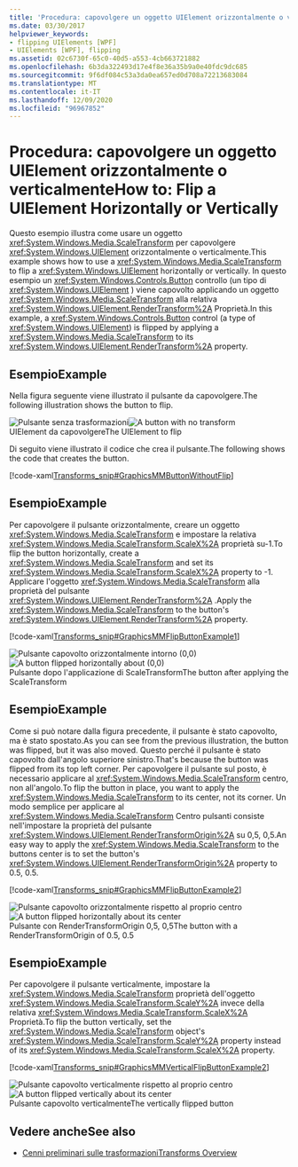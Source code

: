 ```yaml
---
title: 'Procedura: capovolgere un oggetto UIElement orizzontalmente o verticalmente'
ms.date: 03/30/2017
helpviewer_keywords:
- flipping UIElements [WPF]
- UIElements [WPF], flipping
ms.assetid: 02c6730f-65c0-40d5-a553-4cb663721882
ms.openlocfilehash: 6b3da322493d17e4f8e36a35b9a0e40fdc9dc685
ms.sourcegitcommit: 9f6df084c53a3da0ea657ed0d708a72213683084
ms.translationtype: MT
ms.contentlocale: it-IT
ms.lasthandoff: 12/09/2020
ms.locfileid: "96967852"
---
```

# <a name="how-to-flip-a-uielement-horizontally-or-vertically"></a><span data-ttu-id="bb9ed-102">Procedura: capovolgere un oggetto UIElement orizzontalmente o verticalmente</span><span class="sxs-lookup"><span data-stu-id="bb9ed-102">How to: Flip a UIElement Horizontally or Vertically</span></span>
<span data-ttu-id="bb9ed-103">Questo esempio illustra come usare un oggetto <xref:System.Windows.Media.ScaleTransform> per capovolgere <xref:System.Windows.UIElement> orizzontalmente o verticalmente.</span><span class="sxs-lookup"><span data-stu-id="bb9ed-103">This example shows how to use a <xref:System.Windows.Media.ScaleTransform> to flip a <xref:System.Windows.UIElement> horizontally or vertically.</span></span> <span data-ttu-id="bb9ed-104">In questo esempio un <xref:System.Windows.Controls.Button> controllo (un tipo di <xref:System.Windows.UIElement> ) viene capovolto applicando un oggetto <xref:System.Windows.Media.ScaleTransform> alla relativa <xref:System.Windows.UIElement.RenderTransform%2A> Proprietà.</span><span class="sxs-lookup"><span data-stu-id="bb9ed-104">In this example, a <xref:System.Windows.Controls.Button> control (a type of <xref:System.Windows.UIElement>) is flipped by applying a <xref:System.Windows.Media.ScaleTransform> to its <xref:System.Windows.UIElement.RenderTransform%2A> property.</span></span>  
  
## <a name="example"></a><span data-ttu-id="bb9ed-105">Esempio</span><span class="sxs-lookup"><span data-stu-id="bb9ed-105">Example</span></span>  
 <span data-ttu-id="bb9ed-106">Nella figura seguente viene illustrato il pulsante da capovolgere.</span><span class="sxs-lookup"><span data-stu-id="bb9ed-106">The following illustration shows the button to flip.</span></span>  
  
 <span data-ttu-id="bb9ed-107">![Pulsante senza trasformazioni](./media/graphicsmm-buttonflipbeforeflip.gif "graphicsmm_buttonflipbeforeflip")</span><span class="sxs-lookup"><span data-stu-id="bb9ed-107">![A button with no transform](./media/graphicsmm-buttonflipbeforeflip.gif "graphicsmm_buttonflipbeforeflip")</span></span>  
<span data-ttu-id="bb9ed-108">UIElement da capovolgere</span><span class="sxs-lookup"><span data-stu-id="bb9ed-108">The UIElement to flip</span></span>  
  
 <span data-ttu-id="bb9ed-109">Di seguito viene illustrato il codice che crea il pulsante.</span><span class="sxs-lookup"><span data-stu-id="bb9ed-109">The following shows the code that creates the button.</span></span>  
  
 [!code-xaml[Transforms_snip#GraphicsMMButtonWithoutFlip](~/samples/snippets/csharp/VS_Snippets_Wpf/Transforms_snip/CS/FlipExample.xaml#graphicsmmbuttonwithoutflip)]  
  
## <a name="example"></a><span data-ttu-id="bb9ed-110">Esempio</span><span class="sxs-lookup"><span data-stu-id="bb9ed-110">Example</span></span>  
 <span data-ttu-id="bb9ed-111">Per capovolgere il pulsante orizzontalmente, creare un oggetto <xref:System.Windows.Media.ScaleTransform> e impostare la relativa <xref:System.Windows.Media.ScaleTransform.ScaleX%2A> proprietà su-1.</span><span class="sxs-lookup"><span data-stu-id="bb9ed-111">To flip the button horizontally, create a <xref:System.Windows.Media.ScaleTransform> and set its <xref:System.Windows.Media.ScaleTransform.ScaleX%2A> property to -1.</span></span> <span data-ttu-id="bb9ed-112">Applicare l'oggetto <xref:System.Windows.Media.ScaleTransform> alla proprietà del pulsante <xref:System.Windows.UIElement.RenderTransform%2A> .</span><span class="sxs-lookup"><span data-stu-id="bb9ed-112">Apply the <xref:System.Windows.Media.ScaleTransform> to the button's <xref:System.Windows.UIElement.RenderTransform%2A> property.</span></span>  
  
 [!code-xaml[Transforms_snip#GraphicsMMFlipButtonExample1](~/samples/snippets/csharp/VS_Snippets_Wpf/Transforms_snip/CS/FlipExample.xaml#graphicsmmflipbuttonexample1)]  
  
 <span data-ttu-id="bb9ed-113">![Pulsante capovolto orizzontalmente intorno &#40;0,0&#41;](./media/graphicsmm-buttonfliphorizontalflip-displaced.gif "graphicsmm_buttonfliphorizontalflip_displaced")</span><span class="sxs-lookup"><span data-stu-id="bb9ed-113">![A button flipped horizontally about &#40;0,0&#41;](./media/graphicsmm-buttonfliphorizontalflip-displaced.gif "graphicsmm_buttonfliphorizontalflip_displaced")</span></span>  
<span data-ttu-id="bb9ed-114">Pulsante dopo l'applicazione di ScaleTransform</span><span class="sxs-lookup"><span data-stu-id="bb9ed-114">The button after applying the ScaleTransform</span></span>  
  
## <a name="example"></a><span data-ttu-id="bb9ed-115">Esempio</span><span class="sxs-lookup"><span data-stu-id="bb9ed-115">Example</span></span>  
 <span data-ttu-id="bb9ed-116">Come si può notare dalla figura precedente, il pulsante è stato capovolto, ma è stato spostato.</span><span class="sxs-lookup"><span data-stu-id="bb9ed-116">As you can see from the previous illustration, the button was flipped, but it was also moved.</span></span> <span data-ttu-id="bb9ed-117">Questo perché il pulsante è stato capovolto dall'angolo superiore sinistro.</span><span class="sxs-lookup"><span data-stu-id="bb9ed-117">That's because the button was flipped from its top left corner.</span></span> <span data-ttu-id="bb9ed-118">Per capovolgere il pulsante sul posto, è necessario applicare al <xref:System.Windows.Media.ScaleTransform> centro, non all'angolo.</span><span class="sxs-lookup"><span data-stu-id="bb9ed-118">To flip the button in place, you want to apply the <xref:System.Windows.Media.ScaleTransform> to its center, not its corner.</span></span> <span data-ttu-id="bb9ed-119">Un modo semplice per applicare al <xref:System.Windows.Media.ScaleTransform> Centro pulsanti consiste nell'impostare la proprietà del pulsante <xref:System.Windows.UIElement.RenderTransformOrigin%2A> su 0,5, 0,5.</span><span class="sxs-lookup"><span data-stu-id="bb9ed-119">An easy way to apply the <xref:System.Windows.Media.ScaleTransform> to the buttons center is to set the button's <xref:System.Windows.UIElement.RenderTransformOrigin%2A> property to 0.5, 0.5.</span></span>  
  
 [!code-xaml[Transforms_snip#GraphicsMMFlipButtonExample2](~/samples/snippets/csharp/VS_Snippets_Wpf/Transforms_snip/CS/FlipExample.xaml#graphicsmmflipbuttonexample2)]  
  
 <span data-ttu-id="bb9ed-120">![Pulsante capovolto orizzontalmente rispetto al proprio centro](./media/graphicsmm-buttonfliphorizontalflip-inplace.gif "graphicsmm_buttonfliphorizontalflip_inplace")</span><span class="sxs-lookup"><span data-stu-id="bb9ed-120">![A button flipped horizontally about its center](./media/graphicsmm-buttonfliphorizontalflip-inplace.gif "graphicsmm_buttonfliphorizontalflip_inplace")</span></span>  
<span data-ttu-id="bb9ed-121">Pulsante con RenderTransformOrigin 0,5, 0,5</span><span class="sxs-lookup"><span data-stu-id="bb9ed-121">The button with a RenderTransformOrigin of 0.5, 0.5</span></span>  
  
## <a name="example"></a><span data-ttu-id="bb9ed-122">Esempio</span><span class="sxs-lookup"><span data-stu-id="bb9ed-122">Example</span></span>  
 <span data-ttu-id="bb9ed-123">Per capovolgere il pulsante verticalmente, impostare la <xref:System.Windows.Media.ScaleTransform> proprietà dell'oggetto <xref:System.Windows.Media.ScaleTransform.ScaleY%2A> invece della relativa <xref:System.Windows.Media.ScaleTransform.ScaleX%2A> Proprietà.</span><span class="sxs-lookup"><span data-stu-id="bb9ed-123">To flip the button vertically, set the <xref:System.Windows.Media.ScaleTransform> object's <xref:System.Windows.Media.ScaleTransform.ScaleY%2A> property instead of its <xref:System.Windows.Media.ScaleTransform.ScaleX%2A> property.</span></span>  
  
 [!code-xaml[Transforms_snip#GraphicsMMVerticalFlipButtonExample2](~/samples/snippets/csharp/VS_Snippets_Wpf/Transforms_snip/CS/FlipExample.xaml#graphicsmmverticalflipbuttonexample2)]  
  
 <span data-ttu-id="bb9ed-124">![Pulsante capovolto verticalmente rispetto al proprio centro](./media/graphicsmm-buttonflipverticalflip-inplace.gif "graphicsmm_buttonflipverticalflip_inplace")</span><span class="sxs-lookup"><span data-stu-id="bb9ed-124">![A button flipped vertically about its center](./media/graphicsmm-buttonflipverticalflip-inplace.gif "graphicsmm_buttonflipverticalflip_inplace")</span></span>  
<span data-ttu-id="bb9ed-125">Pulsante capovolto verticalmente</span><span class="sxs-lookup"><span data-stu-id="bb9ed-125">The vertically flipped button</span></span>  
  
## <a name="see-also"></a><span data-ttu-id="bb9ed-126">Vedere anche</span><span class="sxs-lookup"><span data-stu-id="bb9ed-126">See also</span></span>

- [<span data-ttu-id="bb9ed-127">Cenni preliminari sulle trasformazioni</span><span class="sxs-lookup"><span data-stu-id="bb9ed-127">Transforms Overview</span></span>](../graphics-multimedia/transforms-overview.md)

